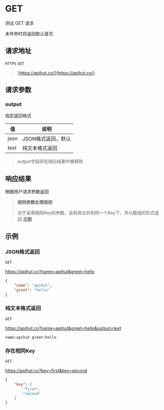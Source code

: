 # GET

测试 GET 请求

未传参时将返回默认首页

## 请求地址

`HTTPS` `GET`

> [https://apihut.co/](https://apihut.co/)

## 请求参数
### output

指定返回格式

| 值   | 说明               |
| ---- | ------------------ |
| json | JSON格式返回，默认 |
| text | 纯文本格式返回     |

> output字段将在相应结果中被移除

## 响应结果

根据用户请求参数返回

> **相同参数处理规则**
> 
> 对于采用相同Key的参数，会将其合并到同一个Key下，并以数组的形式返回 [示例](#示例) 

## 示例

### JSON格式返回

`GET` 

https://apihut.co?name=apihut&greet=hello

```json
{
    "name": "apihut",
    "greet": "hello"
}
```

### 纯文本格式返回

`GET` 

https://apihut.co?name=apihut&greet=hello&output=text

```text
name:apihut greet:hello
```

### 存在相同Key

`GET` 

https://apihut.co?key=first&key=second

```json
{
    "key": [
        "first",
        "second"
    ]
}
```

